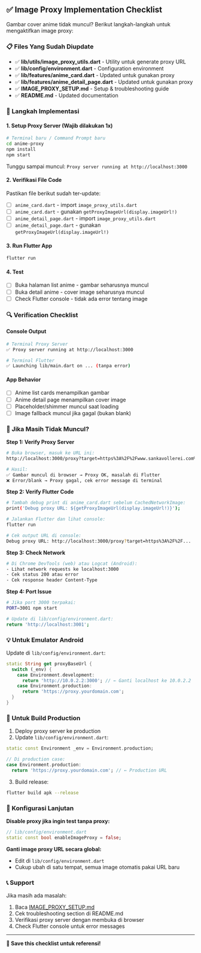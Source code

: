 ## ✅ Image Proxy Implementation Checklist

Gambar cover anime tidak muncul? Berikut langkah-langkah untuk mengaktifkan image proxy:

### 📋 Files Yang Sudah Diupdate

- ✅ **lib/utils/image_proxy_utils.dart** - Utility untuk generate proxy URL
- ✅ **lib/config/environment.dart** - Configuration environment
- ✅ **lib/features/anime_card.dart** - Updated untuk gunakan proxy
- ✅ **lib/features/anime_detail_page.dart** - Updated untuk gunakan proxy
- ✅ **IMAGE_PROXY_SETUP.md** - Setup & troubleshooting guide
- ✅ **README.md** - Updated documentation

### 🚀 Langkah Implementasi

#### 1. **Setup Proxy Server** (Wajib dilakukan 1x)

```bash
# Terminal baru / Command Prompt baru
cd anime-proxy
npm install
npm start
```

Tunggu sampai muncul: `Proxy server running at http://localhost:3000`

#### 2. **Verifikasi File Code**

Pastikan file berikut sudah ter-update:

- [ ] `anime_card.dart` - import `image_proxy_utils.dart`
- [ ] `anime_card.dart` - gunakan `getProxyImageUrl(display.imageUrl!)`
- [ ] `anime_detail_page.dart` - import `image_proxy_utils.dart`
- [ ] `anime_detail_page.dart` - gunakan `getProxyImageUrl(display.imageUrl!)`

#### 3. **Run Flutter App**

```bash
flutter run
```

#### 4. **Test**

- [ ] Buka halaman list anime - gambar seharusnya muncul
- [ ] Buka detail anime - cover image seharusnya muncul
- [ ] Check Flutter console - tidak ada error tentang image

### 🔍 Verification Checklist

#### Console Output

```bash
# Terminal Proxy Server
✅ Proxy server running at http://localhost:3000

# Terminal Flutter
✅ Launching lib/main.dart on ... (tanpa error)
```

#### App Behavior

- [ ] Anime list cards menampilkan gambar
- [ ] Anime detail page menampilkan cover image
- [ ] Placeholder/shimmer muncul saat loading
- [ ] Image fallback muncul jika gagal (bukan blank)

### 🐛 Jika Masih Tidak Muncul?

**Step 1: Verify Proxy Server**

```bash
# Buka browser, masuk ke URL ini:
http://localhost:3000/proxy?target=https%3A%2F%2Fwww.sankavollerei.com%2Fimages%2Fposter.jpg

# Hasil:
✅ Gambar muncul di browser → Proxy OK, masalah di Flutter
❌ Error/blank → Proxy gagal, cek error message di terminal
```

**Step 2: Verify Flutter Code**

```bash
# Tambah debug print di anime_card.dart sebelum CachedNetworkImage:
print('Debug proxy URL: ${getProxyImageUrl(display.imageUrl!)}');

# Jalankan Flutter dan lihat console:
flutter run

# Cek output URL di console:
Debug proxy URL: http://localhost:3000/proxy?target=https%3A%2F%2F...
```

**Step 3: Check Network**

```bash
# Di Chrome DevTools (web) atau Logcat (Android):
- Lihat network requests ke localhost:3000
- Cek status 200 atau error
- Cek response header Content-Type
```

**Step 4: Port Issue**

```bash
# Jika port 3000 terpakai:
PORT=3001 npm start

# Update di lib/config/environment.dart:
return 'http://localhost:3001';
```

### 💡 Untuk Emulator Android

Update di `lib/config/environment.dart`:

```dart
static String get proxyBaseUrl {
  switch (_env) {
    case Environment.development:
      return 'http://10.0.2.2:3000'; // ← Ganti localhost ke 10.0.2.2
    case Environment.production:
      return 'https://proxy.yourdomain.com';
  }
}
```

### 📱 Untuk Build Production

1. Deploy proxy server ke production
2. Update `lib/config/environment.dart`:

```dart
static const Environment _env = Environment.production;

// Di production case:
case Environment.production:
  return 'https://proxy.yourdomain.com'; // ← Production URL
```

3. Build release:

```bash
flutter build apk --release
```

### 🎯 Konfigurasi Lanjutan

**Disable proxy jika ingin test tanpa proxy:**

```dart
// lib/config/environment.dart
static const bool enableImageProxy = false;
```

**Ganti image proxy URL secara global:**

- Edit di `lib/config/environment.dart`
- Cukup ubah di satu tempat, semua image otomatis pakai URL baru

### 📞 Support

Jika masih ada masalah:

1. Baca [IMAGE_PROXY_SETUP.md](./IMAGE_PROXY_SETUP.md)
2. Cek troubleshooting section di README.md
3. Verifikasi proxy server dengan membuka di browser
4. Check Flutter console untuk error messages

---

**💾 Save this checklist untuk referensi!**
